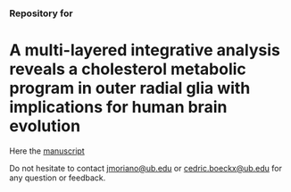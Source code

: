 ### Repository for 
# A multi-layered integrative analysis reveals a cholesterol metabolic program in outer radial glia with implications for human brain evolution
Here the [manuscript](https://journals.biologists.com/dev/article/151/16/dev202390/361765/A-multi-layered-integrative-analysis-reveals-a)

Do not hesitate to contact jmoriano@ub.edu or cedric.boeckx@ub.edu for any question or feedback.
